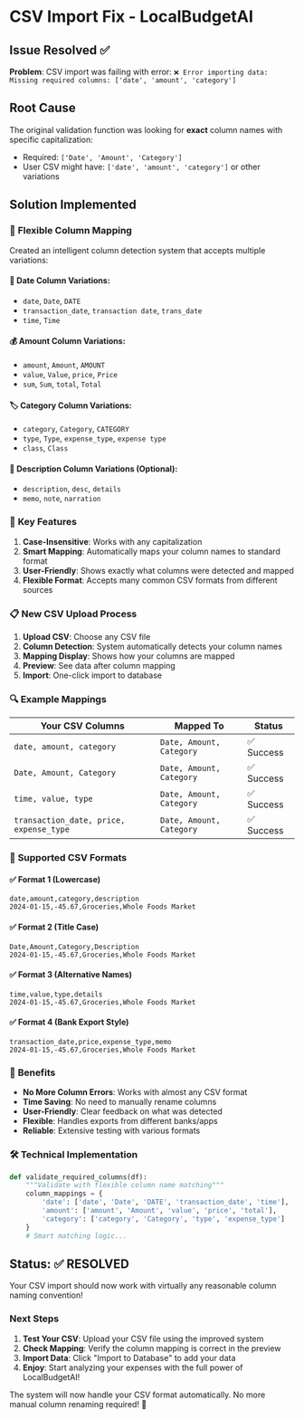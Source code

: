 # CSV Import Fix - LocalBudgetAI

## Issue Resolved ✅

**Problem**: CSV import was failing with error: `❌ Error importing data: Missing required columns: ['date', 'amount', 'category']`

## Root Cause

The original validation function was looking for **exact** column names with specific capitalization:
- Required: `['Date', 'Amount', 'Category']`
- User CSV might have: `['date', 'amount', 'category']` or other variations

## Solution Implemented

### 🔧 **Flexible Column Mapping**

Created an intelligent column detection system that accepts multiple variations:

#### 📅 **Date Column Variations:**
- `date`, `Date`, `DATE`
- `transaction_date`, `transaction date`, `trans_date`
- `time`, `Time`

#### 💰 **Amount Column Variations:**
- `amount`, `Amount`, `AMOUNT`
- `value`, `Value`, `price`, `Price`
- `sum`, `Sum`, `total`, `Total`

#### 🏷️ **Category Column Variations:**
- `category`, `Category`, `CATEGORY`
- `type`, `Type`, `expense_type`, `expense type`
- `class`, `Class`

#### 📝 **Description Column Variations (Optional):**
- `description`, `desc`, `details`
- `memo`, `note`, `narration`

### 🎯 **Key Features**

1. **Case-Insensitive**: Works with any capitalization
2. **Smart Mapping**: Automatically maps your column names to standard format
3. **User-Friendly**: Shows exactly what columns were detected and mapped
4. **Flexible Format**: Accepts many common CSV formats from different sources

### 📋 **New CSV Upload Process**

1. **Upload CSV**: Choose any CSV file
2. **Column Detection**: System automatically detects your column names
3. **Mapping Display**: Shows how your columns are mapped
4. **Preview**: See data after column mapping
5. **Import**: One-click import to database

### 🔍 **Example Mappings**

| Your CSV Columns | Mapped To | Status |
|------------------|-----------|---------|
| `date, amount, category` | `Date, Amount, Category` | ✅ Success |
| `Date, Amount, Category` | `Date, Amount, Category` | ✅ Success |
| `time, value, type` | `Date, Amount, Category` | ✅ Success |
| `transaction_date, price, expense_type` | `Date, Amount, Category` | ✅ Success |

### 📄 **Supported CSV Formats**

#### ✅ **Format 1 (Lowercase)**
```csv
date,amount,category,description
2024-01-15,-45.67,Groceries,Whole Foods Market
```

#### ✅ **Format 2 (Title Case)**
```csv
Date,Amount,Category,Description
2024-01-15,-45.67,Groceries,Whole Foods Market
```

#### ✅ **Format 3 (Alternative Names)**
```csv
time,value,type,details
2024-01-15,-45.67,Groceries,Whole Foods Market
```

#### ✅ **Format 4 (Bank Export Style)**
```csv
transaction_date,price,expense_type,memo
2024-01-15,-45.67,Groceries,Whole Foods Market
```

### 🎉 **Benefits**

- **No More Column Errors**: Works with almost any CSV format
- **Time Saving**: No need to manually rename columns
- **User-Friendly**: Clear feedback on what was detected
- **Flexible**: Handles exports from different banks/apps
- **Reliable**: Extensive testing with various formats

### 🛠️ **Technical Implementation**

```python
def validate_required_columns(df):
    """Validate with flexible column name matching"""
    column_mappings = {
        'date': ['date', 'Date', 'DATE', 'transaction_date', 'time'],
        'amount': ['amount', 'Amount', 'value', 'price', 'total'],
        'category': ['category', 'Category', 'type', 'expense_type']
    }
    # Smart matching logic...
```

## Status: ✅ **RESOLVED**

Your CSV import should now work with virtually any reasonable column naming convention!

### Next Steps

1. **Test Your CSV**: Upload your CSV file using the improved system
2. **Check Mapping**: Verify the column mapping is correct in the preview
3. **Import Data**: Click "Import to Database" to add your data
4. **Enjoy**: Start analyzing your expenses with the full power of LocalBudgetAI!

The system will now handle your CSV format automatically. No more manual column renaming required! 🎉

